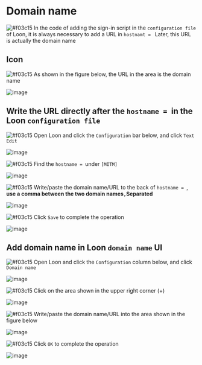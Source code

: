 # Domain name

![#f03c15](https://placehold.it/15/f03c15/000000?text=+) In the code of adding the sign-in script in the `configuration file` of Loon, it is always necessary to add a URL in `hostnamt = ` Later, this URL is actually the domain name

## Icon

![#f03c15](https://placehold.it/15/f03c15/000000?text=+) As shown in the figure below, the URL in the area is the domain name

![image](https://raw.githubusercontent.com/TiyNa/LoonManualimg/main/Plus/JD-DailyBonus_hostname.jpg)

## Write the URL directly after the `hostname = `in the Loon `configuration file`

![#f03c15](https://placehold.it/15/f03c15/000000?text=+) Open Loon and click the `Configuration` bar below, and click `Text Edit`

![image](https://raw.githubusercontent.com/TiyNa/LoonManualimg/main/Plus/Configuration_UI.jpg)

![#f03c15](https://placehold.it/15/f03c15/000000?text=+) Find the `hostname = `under `[MITM]`

![image](https://raw.githubusercontent.com/TiyNa/LoonManualimg/main/Plus/hostname_1_1.jpg)

![#f03c15](https://placehold.it/15/f03c15/000000?text=+) Write/paste the domain name/URL to the back of `hostname = `, **use a comma between the two domain names` , `Separated**

![image](https://raw.githubusercontent.com/TiyNa/LoonManualimg/main/Plus/hostname_1_2.jpg)

![#f03c15](https://placehold.it/15/f03c15/000000?text=+) Click `Save` to complete the operation

![image](https://raw.githubusercontent.com/TiyNa/LoonManualimg/main/Plus/hostname_1_3.jpg)

## Add domain name in Loon `domain name` UI

![#f03c15](https://placehold.it/15/f03c15/000000?text=+) Open Loon and click the `Configuration` column below, and click `Domain name`

![image](https://raw.githubusercontent.com/TiyNa/LoonManualimg/main/Plus/hostname_2_1.jpg)

![#f03c15](https://placehold.it/15/f03c15/000000?text=+) Click on the area shown in the upper right corner (+)

![image](https://raw.githubusercontent.com/TiyNa/LoonManualimg/main/Plus/hostname_2_2.jpg)

![#f03c15](https://placehold.it/15/f03c15/000000?text=+) Write/paste the domain name/URL into the area shown in the figure below

![image](https://raw.githubusercontent.com/TiyNa/LoonManualimg/main/Plus/hostname_2_3.jpg)

![#f03c15](https://placehold.it/15/f03c15/000000?text=+) Click `OK` to complete the operation

![image](https://raw.githubusercontent.com/TiyNa/LoonManualimg/main/Plus/hostname_2_4.jpg)